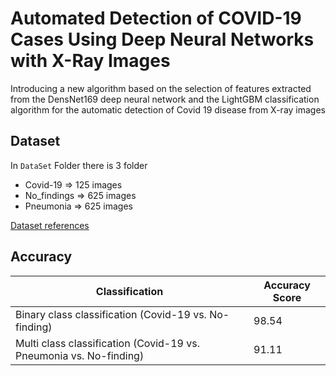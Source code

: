 # Automated Detection of COVID-19 Cases Using Deep Neural Networks with X-Ray Images

Introducing a new algorithm based on the selection of features extracted from the DensNet169 deep neural network and the LightGBM classification algorithm for the automatic detection of Covid 19 disease from X-ray images

## Dataset

In `DataSet` Folder there is 3 folder 

+ Covid-19    => 125 images
+ No_findings => 625 images
+ Pneumonia   => 625 images

[Dataset references](https://github.com/muhammedtalo/COVID-19)

## Accuracy

| Classification  | Accuracy Score |
| --- | --- |
| Binary class classification (Covid-19 vs. No-finding) | 98.54  |
| Multi class classification (Covid-19 vs. Pneumonia vs. No-finding)  | 91.11  |
